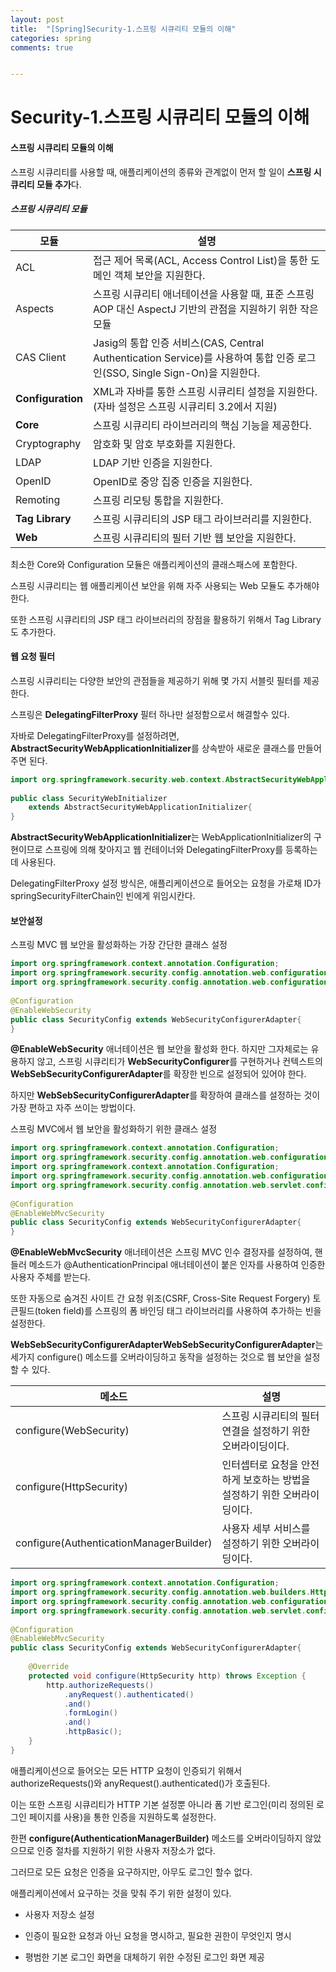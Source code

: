 ```yaml
---
layout: post
title:  "[Spring]Security-1.스프링 시큐리티 모듈의 이해"
categories: spring
comments: true


---
```


# Security-1.스프링 시큐리티 모듈의 이해



#### 스프링 시큐리티 모듈의 이해





스프링 시큐리티를 사용할 때, 애플리케이션의 종류와 관계없이 먼저 할 일이 
**스프링 시큐리티 모듈 추가**다.





##### 스프링 시큐리티 모듈 

| 모듈              | 설명                                                         |
| ----------------- | ------------------------------------------------------------ |
| ACL               | 접근 제어 목록(ACL, Access Control List)을 통한 도메인 객체 보안을 지원한다. |
| Aspects           | 스프링 시큐리티 애너테이션을  사용할 때, 표준 스프링 AOP 대신 AspectJ 기반의 관점을 지원하기 위한 작은 모듈 |
| CAS Client        | Jasig의 통합  인증 서비스(CAS, Central Authentication Service)를 사용하여 통합 인증  로그인(SSO, Single Sign-On)을 지원한다. |
| **Configuration** | XML과 자바를  통한 스프링 시큐리티 설정을 지원한다. (자바 설정은 스프링 시큐리티 3.2에서 지원) |
| **Core**          | 스프링 시큐리티 라이브러리의  핵심 기능을 제공한다.          |
| Cryptography      | 암호화 및 암호 부호화를 지원한다.                            |
| LDAP              | LDAP 기반  인증을 지원한다.                                  |
| OpenID            | OpenID로 중앙  집중 인증을 지원한다.                         |
| Remoting          | 스프링 리모팅 통합을 지원한다.                               |
| **Tag  Library**  | 스프링 시큐리티의 JSP 태그 라이브러리를 지원한다.            |
| **Web**           | 스프링 시큐리티의 필터 기반  웹 보안을 지원한다.             |

최소한 Core와 Configuration 모듈은 애플리케이션의 클래스패스에 포함한다.

스프링 시큐리티는 웹 애플리케이션 보안을 위해 자주 사용되는 Web 모듈도 추가해야한다.

또한 스프링 시큐리티의 JSP 태그 라이브러리의 장점을 활용하기 위해서 Tag Library도 추가한다.









#### 웹 요청 필터



스프링 시큐리티는 다양한 보안의 관점들을 제공하기 위해 몇 가지 서블릿 필터를 제공한다.

스프링은 **DelegatingFilterProxy** 필터 하나만 설정함으로서 해결할수 있다.

자바로 DelegatingFilterProxy를 설정하려면, **AbstractSecurityWebApplicationInitializer**를 상속받아 새로운 클래스를 만들어주면 된다.

````java
import org.springframework.security.web.context.AbstractSecurityWebApplicationInitializer;
 
public class SecurityWebInitializer 
    extends AbstractSecurityWebApplicationInitializer{
}
````

**AbstractSecurityWebApplicationInitializer**는 WebApplicationInitializer의 구현이므로 스프링에 의해 찾아지고 웹 컨테이너와 DelegatingFilterProxy를 등록하는데 사용된다.

DelegatingFilterProxy 설정 방식은, 애플리케이션으로 들어오는 요청을 가로채 ID가 springSecurityFilterChain인 빈에게 위임시칸다.









#### 보안설정



스프링 MVC 웹 보안을 활성화하는 가장 간단한 클래스 설정

````java
import org.springframework.context.annotation.Configuration;
import org.springframework.security.config.annotation.web.configuration.EnableWebSecurity;
import org.springframework.security.config.annotation.web.configuration.WebSecurityConfigurerAdapter;
 
@Configuration
@EnableWebSecurity
public class SecurityConfig extends WebSecurityConfigurerAdapter{
}
````

**@EnableWebSecurity** 애너테이션은 웹 보안을 활성화 한다. 하지만 그자체로는 유용하지 않고, 스프링 시큐리티가 **WebSecurityConfigurer**를 구현하거나 컨텍스트의 **WebSebSecurityConfigurerAdapter**를 확장한 빈으로 설정되어 있어야 한다.

하지만 **WebSebSecurityConfigurerAdapter**를 확장하여 클래스를 설정하는 것이 가장 편하고 자주 쓰이는 방법이다.



스프링 MVC에서 웹 보안을 활성화하기 위한 클래스 설정

````java
import org.springframework.context.annotation.Configuration;
import org.springframework.security.config.annotation.web.configuration.WebSecurityConfigurerAdapter;
import org.springframework.context.annotation.Configuration;
import org.springframework.security.config.annotation.web.configuration.WebSecurityConfigurerAdapter;
import org.springframework.security.config.annotation.web.servlet.configuration.EnableWebMvcSecurity;
 
@Configuration
@EnableWebMvcSecurity
public class SecurityConfig extends WebSecurityConfigurerAdapter{
}
````

**@EnableWebMvcSecurity** 애너테이션은 스프링 MVC 인수 결정자를 설정하여, 핸들러 메소드가 @AuthenticationPrincipal 애너테이션이 붙은 인자를 사용하여 인증한 사용자 주체를 받는다.

또한 자동으로 숨겨진 사이트 간 요청 위조(CSRF, Cross-Site Request Forgery) 토큰필드(token field)를 스프링의 폼 바인딩 태그 라이브러리를 사용하여 추가하는 빈을 설정한다.









**WebSebSecurityConfigurerAdapterWebSebSecurityConfigurerAdapter**는 세가지 configure() 메소드를 오버라이딩하고 동작을 설정하는 것으로 웹 보안을 설정할 수 있다.

| 메소드                                  | 설명                                                         |
| --------------------------------------- | ------------------------------------------------------------ |
| configure(WebSecurity)                  | 스프링 시큐리티의 필터 연결을  설정하기 위한 오버라이딩이다. |
| configure(HttpSecurity)                 | 인터셉터로 요청을 안전하게  보호하는 방법을 설정하기 위한 오버라이딩이다. |
| configure(AuthenticationManagerBuilder) | 사용자 세부 서비스를 설정하기  위한 오버라이딩이다.          |

````java
import org.springframework.context.annotation.Configuration;
import org.springframework.security.config.annotation.web.builders.HttpSecurity;
import org.springframework.security.config.annotation.web.configuration.WebSecurityConfigurerAdapter;
import org.springframework.security.config.annotation.web.servlet.configuration.EnableWebMvcSecurity;
 
@Configuration
@EnableWebMvcSecurity
public class SecurityConfig extends WebSecurityConfigurerAdapter{
 
    @Override
    protected void configure(HttpSecurity http) throws Exception {
        http.authorizeRequests()
            .anyRequest().authenticated()
            .and()
            .formLogin()
            .and()
            .httpBasic();
    }
}
````

애플리케이션으로 들어오는 모든 HTTP 요청이 인증되기 위해서 authorizeRequests()와 anyRequest().authenticated()가 호출된다.

이는 또한 스프링 시큐리티가 HTTP 기본 설정뿐 아니라 폼 기반 로그인(미리 정의된 로그인 페이지를 사용)을 통한 인증을 지원하도록 설정한다.

한편 **configure(AuthenticationManagerBuilder)** 메소드를 오버라이딩하지 않았으므로 인증 절차를 지원하기 위한 사용자 저장소가 없다.

그러므로 모든 요청은 인증을 요구하지만, 아무도 로그인 할수 없다.

 

애플리케이션에서 요구하는 것을 맞춰 주기 위한 설정이 있다.

* 사용자 저장소 설정

* 인증이 필요한 요청과 아닌 요청을 명시하고, 필요한 권한이 무엇인지 명시

* 평범한 기본 로그인 화면을 대체하기 위한 수정된 로그인 화면 제공